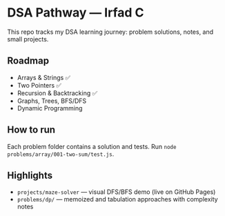 # DSA Pathway — Irfad C

This repo tracks my DSA learning journey: problem solutions, notes, and small projects.

## Roadmap

- Arrays & Strings ✅
- Two Pointers ✅
- Recursion & Backtracking ✅
- Graphs, Trees, BFS/DFS
- Dynamic Programming

## How to run

Each problem folder contains a solution and tests. Run `node problems/array/001-two-sum/test.js`.

## Highlights

- `projects/maze-solver` — visual DFS/BFS demo (live on GitHub Pages)
- `problems/dp/` — memoized and tabulation approaches with complexity notes
